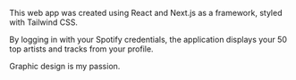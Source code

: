 This web app was created using React and Next.js as a framework, styled with Tailwind CSS.

By logging in with your Spotify credentials, the application displays your 50 top artists and tracks from your profile.

Graphic design is my passion.